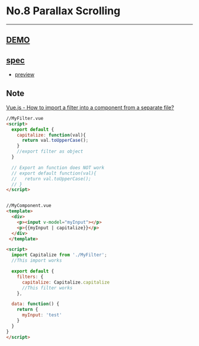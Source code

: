 # No.8 Parallax Scrolling

---

## [DEMO](dist/)

## [spec](https://hexschool.github.io/THE_F2E_Design/week8-parallax%20scrolling/)

- [preview](https://www.youtube.com/watch?v=xViDpVyIBoU)

## Note

[Vue.js - How to import a filter into a component from a separate file?](https://stackoverflow.com/questions/50976049/vue-js-how-to-import-a-filter-into-a-component-from-a-separate-file)

```html
//MyFilter.vue
<script>
  export default {
    capitalize: function(val){
      return val.toUpperCase();
    }
    //export filter as object
  }

  // Export an function does NOT work
  // export default function(val){
  //   return val.toUpperCase();
  // }
</script>


//MyComponent.vue
<template>
  <div>
    <p><input v-model="myInput"></p>
    <p>{{myInput | capitalize}}</p>
  </div>
 </template>

<script>
  import Capitalize from './MyFilter';
  //This import works

  export default {
    filters: {
      capitalize: Capitalize.capitalize
      //This filter works
    },

  data: function() {
    return {
      myInput: 'test'
    }
  }
}
</script>
```
